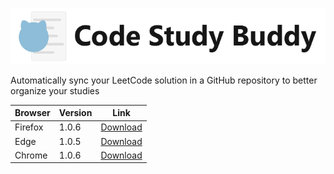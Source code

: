 ![logo](https://github.com/jppianta/code-study-buddy/blob/main/logo128.png)

Automatically sync your LeetCode solution in a GitHub repository to better organize your studies

| Browser | Version | Link |
| ------- | ------- | ---- |
| Firefox | 1.0.6   | [Download](https://addons.mozilla.org/en-US/firefox/addon/code-study-buddy/) |
| Edge | 1.0.5   | [Download](https://microsoftedge.microsoft.com/addons/detail/code-study-buddy/dpnabladajfnkjphoappammgacjjlcnp) |
| Chrome | 1.0.6   | [Download](https://chrome.google.com/webstore/detail/code-study-buddy/ibfigfkmhjdjngidknjlifejoekngfba) |
